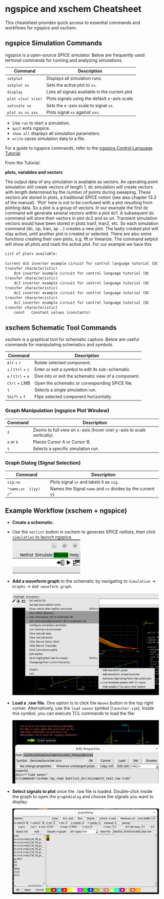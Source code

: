 # ngspice and xschem Cheatsheet

This cheatsheet provides quick access to essential commands and workflows for ngspice and xschem.

## ngspice Simulation Commands

ngspice is a open-source SPICE simulator. Below are frequently used terminal commands for running and analyzing simulations.

| Command              | Description                                          |
| -------------------- | ---------------------------------------------------- |
| `setplot`            | Displays all simulation runs.                        |
| `setplot xx`         | Sets the active plot to `xx`.                        |
| `display`            | Lists all signals available in the current plot.     |
| `plot v(xx) v(xx)`   | Plots signals using the default x-axis scale.        |
| `setscale xx`        | Sets the x-axis scale to signal `xx`.                |
| `plot xx vs xxx`     | Plots signal `xx` against `xxx`.                     |

- Use `run` to start a simulation.
- `quit` exits ngspice.
- `show all` displays all simulation parameters.
- `write` saves simulation data to a file.

For a guide to ngspice commands, refer to the [ngspice Control Language Tutorial](https://ngspice.sourceforge.io/ngspice-control-language-tutorial.html).

From the Tutorial:

**plots, variables and vectors**

The output data of any simulation is available as vectors. An operating point simulation will create vectors of length 1, dc simulation will create vectors with length determined by the number of points during sweeping. These vectors are stored in plots, a traditional SPICE notion (see also chapter 13.3 of the manual). 'Plot' here is not to be confused with a plot resulting from plotting data. So a plot is a group of vectors. In our example the first dc command will generate several vectors within a plot dc1. A subsequent dc command will store their vectors in plot dc2 and so on. Transient simulation vectors would have been stored in plots tran1, tran2, etc. So each simulation command (dc, op, tran, sp ...) creates a new plot. The lastly created plot will stay active, until another plot is created or selected. There are also some functions creating their own plots, e.g. fft or linearize. The command setplot will show all plots and mark the active plot. For our example we have this

```plaintext
List of plots available:

Current dc5	inverter example circuit for control language tutorial (DC transfer characteristic)
	dc4	inverter example circuit for control language tutorial (DC transfer characteristic)
	dc3	inverter example circuit for control language tutorial (DC transfer characteristic)
	dc2	inverter example circuit for control language tutorial (DC transfer characteristic)
	dc1	inverter example circuit for control language tutorial (DC transfer characteristic)
	const	Constant values (constants)
```

## xschem Schematic Tool Commands

xschem is a graphical tool for schematic capture. Below are useful commands for manipulating schematics and symbols.

| Command              | Description                                                  |
| -------------------- | ------------------------------------------------------------ |
| `Alt` + `r`          | Rotate selected component.                                    |
| `i` / `Ctrl` + `i`   | Enter or exit a symbol to edit its sub-schematic.             |
| `e` / `Ctrl` + `e`   | Dive into or exit the schematic view of a component.          |
| `Ctrl` + LMB         | Open the schematic or corresponding SPICE file.               |
| `t`                  | Selects a single simulation run.                              |
| `Shift` + `f`        | Flips selected component horizontally.                        |

### Graph Manipulation (ngspice Plot Window)

| Command              | Description                                                                                   |
| -------------------- | --------------------------------------------------------------------------------------------- |
| `f`                  | Zooms to full view on x-axis (hover over y-axis to scale vertically).                         |
| `a` or `b`           | Places Cursor A or Cursor B.                                                                  |
| `t`                  | Selects a specific simulation run.                                                            |

### Graph Dialog (Signal Selection)

| Command              | Description                                                        |
| -------------------- | ------------------------------------------------------------------ |
| `sig:xx`             | Plots signal `xx` and labels it as `sig`.                          |
| `"name;xx  i(yy) /"` | Names the Signal `name` and `xx` divides by the current `yy`       |

## Example Workflow (xschem + ngspice)

- **Create a schematic.**  
- Use the `netlist` button in xschem to generate SPICE netlists, then click `simulation` to launch ngspice.  
  ![xschem_button](./img/xschem_simulate_netlist.png)  

- **Add a waveform graph** to the schematic by navigating to `Simulation` → `Graphs` → `Add waveform graph`.  

  ![xschem_graph](./img/xschem_graph.png)  

- **Load a .raw file.** One option is to click the `Waves` button in the top right corner. Alternatively, use the `load waves` symbol (`launcher.sym`). Inside this symbol, you can execute TCL commands to load the file:  

  ![xschem_load_waves](./img/xschem_launcher_sym.png)  

- **Select signals to plot** once the .raw file is loaded. Double-click inside the graph to open the `graphdialog` and choose the signals you want to display:  

  ![xschem_waves_dia](./img/xschem_graphdialog.png)  
